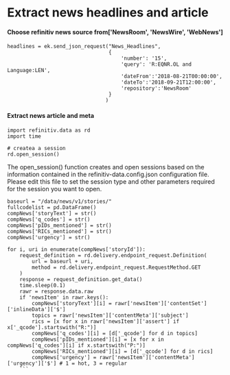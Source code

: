 # Extract news headlines and article

#### Choose refinitiv news source from['NewsRoom', 'NewsWire', 'WebNews']

```
headlines = ek.send_json_request("News_Headlines", 
                                 {
                                     'number': '15', 
                                     'query': 'R:EQNR.OL and Language:LEN',
                                     'dateFrom':'2018-08-21T00:00:00',
                                     'dateTo':'2018-09-21T12:00:00',
                                     'repository':'NewsRoom'
                                 }
                                )
```



#### Extract news article and meta 

```
import refinitiv.data as rd
import time 

# createa a session
rd.open_session()

```
The open_session() function creates and open sessions based on the information contained in the refinitiv-data.config.json configuration file. Please edit this file to set the session type and other parameters required for the session you want to open.

```
baseurl = "/data/news/v1/stories/"
fullcodelist = pd.DataFrame()
compNews['storyText'] = str()
compNews['q_codes'] = str()
compNews['pIDs_mentioned'] = str()
compNews['RICs_mentioned'] = str()
compNews['urgency'] = str()

for i, uri in enumerate(compNews['storyId']):
    request_definition = rd.delivery.endpoint_request.Definition(
        url = baseurl + uri,
        method = rd.delivery.endpoint_request.RequestMethod.GET
    )
    response = request_definition.get_data()
    time.sleep(0.1)
    rawr = response.data.raw
    if 'newsItem' in rawr.keys():
        compNews['storyText'][i] = rawr['newsItem']['contentSet']['inlineData']['$']
        topics = rawr['newsItem']['contentMeta']['subject']
        rics = [x for x in rawr['newsItem']['assert'] if x['_qcode'].startswith("R:")]
        compNews['q_codes'][i] = [d['_qcode'] for d in topics]
        compNews['pIDs_mentioned'][i] = [x for x in compNews['q_codes'][i] if x.startswith("P:")]
        compNews['RICs_mentioned'][i] = [d['_qcode'] for d in rics] 
        compNews['urgency'] = rawr['newsItem']['contentMeta']['urgency']['$'] # 1 = hot, 3 = regular
    ```
